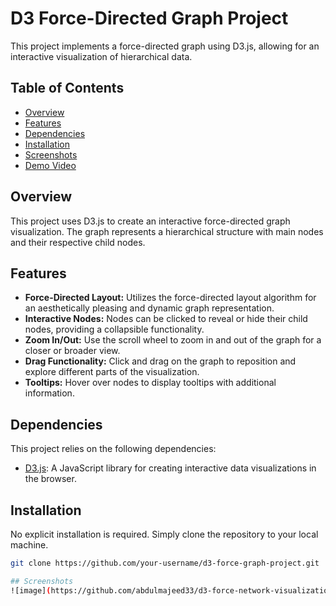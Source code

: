 # D3 Force-Directed Graph Project

This project implements a force-directed graph using D3.js, allowing for an interactive visualization of hierarchical data.

## Table of Contents

- [Overview](#overview)
- [Features](#features)
- [Dependencies](#dependencies)
- [Installation](#installation)
- [Screenshots](#screenshots)
- [Demo Video](#demo-video)

## Overview

This project uses D3.js to create an interactive force-directed graph visualization. The graph represents a hierarchical structure with main nodes and their respective child nodes.

## Features

- **Force-Directed Layout:** Utilizes the force-directed layout algorithm for an aesthetically pleasing and dynamic graph representation.
- **Interactive Nodes:** Nodes can be clicked to reveal or hide their child nodes, providing a collapsible functionality.
- **Zoom In/Out:** Use the scroll wheel to zoom in and out of the graph for a closer or broader view.
- **Drag Functionality:** Click and drag on the graph to reposition and explore different parts of the visualization.
- **Tooltips:** Hover over nodes to display tooltips with additional information.

## Dependencies

This project relies on the following dependencies:

- [D3.js](https://d3js.org/): A JavaScript library for creating interactive data visualizations in the browser.

## Installation

No explicit installation is required. Simply clone the repository to your local machine.

```bash
git clone https://github.com/your-username/d3-force-graph-project.git

## Screenshots
![image](https://github.com/abdulmajeed33/d3-force-network-visualization/assets/99089185/88c7d68a-48a6-4605-9e87-731866b11300)


